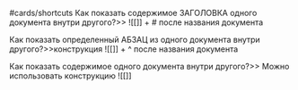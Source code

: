 #cards/shortcuts
Как показать содержимое ЗАГОЛОВКА одного документа внутри другого?>>   ![[]] + # после названия документа
<!--SR:!2023-11-24,4,275-->
Как показать определенный АБЗАЦ из одного документа внутри другого?>>конструкция ![[]] + ^ после названия документа
<!--SR:!2023-11-25,2,252-->
Как показать содержимое одного документа внутри другого?>> Можно использовать конструкцию ![[]]
<!--SR:!2023-12-07,14,290-->
